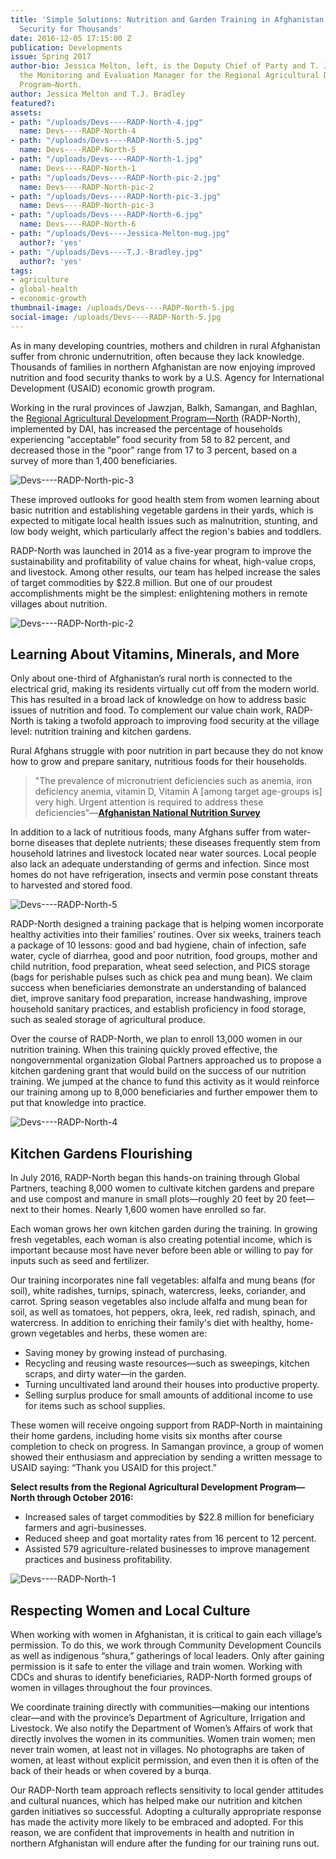 ```yaml
---
title: 'Simple Solutions: Nutrition and Garden Training in Afghanistan Improves Food
  Security for Thousands'
date: 2016-12-05 17:15:00 Z
publication: Developments
issue: Spring 2017
author-bio: Jessica Melton, left, is the Deputy Chief of Party and T. J. Bradley is
  the Monitoring and Evaluation Manager for the Regional Agricultural Development
  Program—North.
author: Jessica Melton and T.J. Bradley
featured?: 
assets:
- path: "/uploads/Devs----RADP-North-4.jpg"
  name: Devs----RADP-North-4
- path: "/uploads/Devs----RADP-North-5.jpg"
  name: Devs----RADP-North-5
- path: "/uploads/Devs----RADP-North-1.jpg"
  name: Devs----RADP-North-1
- path: "/uploads/Devs----RADP-North-pic-2.jpg"
  name: Devs----RADP-North-pic-2
- path: "/uploads/Devs----RADP-North-pic-3.jpg"
  name: Devs----RADP-North-pic-3
- path: "/uploads/Devs----RADP-North-6.jpg"
  name: Devs----RADP-North-6
- path: "/uploads/Devs----Jessica-Melton-mug.jpg"
  author?: 'yes'
- path: "/uploads/Devs----T.J.-Bradley.jpg"
  author?: 'yes'
tags:
- agriculture
- global-health
- economic-growth
thumbnail-image: /uploads/Devs----RADP-North-5.jpg
social-image: /uploads/Devs----RADP-North-5.jpg
---
```


As in many developing countries, mothers and children in rural Afghanistan suffer from chronic undernutrition, often because they lack knowledge. Thousands of families in northern Afghanistan are now enjoying improved nutrition and food security thanks to work by a U.S. Agency for International Development (USAID) economic growth program.




Working in the rural provinces of Jawzjan, Balkh, Samangan, and Baghlan, the [Regional Agricultural Development Program—North](http://dai.com/our-work/projects/afghanistan-regional-agricultural-development-program-radp%E2%80%93north) (RADP-North), implemented by DAI, has increased the percentage of households experiencing “acceptable” food security from 58 to 82 percent, and decreased those in the “poor” range from 17 to 3 percent, based on a survey of more than 1,400 beneficiaries.

![Devs----RADP-North-pic-3](/uploads/Devs----RADP-North-pic-3.jpg) 

These improved outlooks for good health stem from women learning about basic nutrition and establishing vegetable gardens in their yards, which is expected to mitigate local health issues such as malnutrition, stunting, and low body weight, which particularly affect the region's babies and toddlers.
 
RADP-North was launched in 2014 as a five-year program to improve the sustainability and profitability of value chains for wheat, high-value crops, and livestock. Among other results, our team has helped increase the sales of target commodities by $22.8 million. But one of our proudest accomplishments might be the simplest: enlightening mothers in remote villages about nutrition.

![Devs----RADP-North-pic-2](/uploads/Devs----RADP-North-pic-2.jpg) 

## Learning About Vitamins, Minerals, and More 

Only about one-third of Afghanistan’s rural north is connected to the electrical grid, making its residents virtually cut off from the modern world. This has resulted in a broad lack of knowledge on how to address basic issues of nutrition and food. To complement our value chain work, RADP-North is taking a twofold approach to improving food security at the village level: nutrition training and kitchen gardens.

Rural Afghans struggle with poor nutrition in part because they do not know how to grow and prepare sanitary, nutritious foods for their households.

> "The prevalence of micronutrient deficiencies such as anemia, iron deficiency anemia, vitamin D, Vitamin A [among target age-groups is] very high. Urgent attention is required to address these deficiencies"—**[Afghanistan National Nutrition Survey](http://reliefweb.int/report/afghanistan/national-nutrition-survey-afghanistan-2013)**

In addition to a lack of nutritious foods, many Afghans suffer from water-borne diseases that deplete nutrients; these diseases frequently stem from household latrines and livestock located near water sources. Local people also lack an adequate understanding of germs and infection. Since most homes do not have refrigeration, insects and vermin pose constant threats to harvested and stored food.

![Devs----RADP-North-5](/uploads/Devs----RADP-North-5.jpg) 

RADP-North designed a training package that is helping women incorporate healthy activities into their families’ routines. Over six weeks, trainers teach a package of 10 lessons: good and bad hygiene, chain of infection, safe water, cycle of diarrhea, good and poor nutrition, food groups, mother and child nutrition, food preparation, wheat seed selection, and PICS storage (bags for perishable pulses such as chick pea and mung bean). We claim success when beneficiaries demonstrate an understanding of balanced diet, improve sanitary food preparation, increase handwashing, improve household sanitary practices, and establish proficiency in food storage, such as sealed storage of agricultural produce.

Over the course of RADP-North, we plan to enroll 13,000 women in our nutrition training. When this training quickly proved effective, the nongovernmental organization Global Partners approached us to propose a kitchen gardening grant that would build on the success of our nutrition training. We jumped at the chance to fund this activity as it would reinforce our training among up to 8,000 beneficiaries and further empower them to put that knowledge into practice.

![Devs----RADP-North-4](/uploads/Devs----RADP-North-4.jpg) 

## Kitchen Gardens Flourishing

In July 2016, RADP-North began this hands-on training through Global Partners, teaching 8,000 women to cultivate kitchen gardens and prepare and use compost and manure in small plots—roughly 20 feet by 20 feet—next to their homes. Nearly 1,600 women have enrolled so far.

Each woman grows her own kitchen garden during the training. In growing fresh vegetables, each woman is also creating potential income, which is important because most have never before been able or willing to pay for inputs such as seed and fertilizer.

Our training incorporates nine fall vegetables: alfalfa and mung beans (for soil), white radishes, turnips, spinach, watercress, leeks, coriander, and carrot. Spring season vegetables also include alfalfa and mung bean for soil, as well as tomatoes, hot peppers, okra, leek, red radish, spinach, and watercress. In addition to enriching their family's diet with healthy, home-grown vegetables and herbs, these women are:

* Saving money by growing instead of purchasing.
* Recycling and reusing waste resources—such as sweepings, kitchen scraps, and dirty water—in the garden.
* Turning uncultivated land around their houses into productive property.
* Selling surplus produce for small amounts of additional income to use for items such as school supplies.

These women will receive ongoing support from RADP-North in maintaining their home gardens, including home visits six months after course completion to check on progress. In Samangan province, a group of women showed their enthusiasm and appreciation by sending a written message to USAID saying: “Thank you USAID for this project.”

<aside><p><strong>Select results from the Regional Agricultural Development Program—North through October 2016:</strong></p>
<ul>
<li>Increased sales of target commodities by $22.8 million for beneficiary farmers and agri-businesses.</li>
<li>Reduced sheep and goat mortality rates from 16 percent to 12 percent.</li>
<li>Assisted 579 agriculture-related businesses to improve management practices and business profitability.</li>
</ul>
</aside>

![Devs----RADP-North-1](/uploads/Devs----RADP-North-1.jpg) 

## Respecting Women and Local Culture

When working with women in Afghanistan, it is critical to gain each village’s permission. To do this, we work through Community Development Councils as well as indigenous “shura,” gatherings of local leaders. Only after gaining permission is it safe to enter the village and train women. Working with CDCs and shuras to identify beneficiaries, RADP-North formed groups of women in villages throughout the four provinces.

We coordinate training directly with communities—making our intentions clear—and with the province’s Department of Agriculture, Irrigation and Livestock. We also notify the Department of Women’s Affairs of work that directly involves the women in its communities. Women train women; men never train women, at least not in villages. No photographs are taken of women, at least without explicit permission, and even then it is often of the back of their heads or when covered by a burqa.

Our RADP-North team approach reflects sensitivity to local gender attitudes and cultural nuances, which has helped make our nutrition and kitchen garden initiatives so successful. Adopting a culturally appropriate response has made the activity more likely to be embraced and adopted. For this reason, we are confident that improvements in health and nutrition in northern Afghanistan will endure after the funding for our training runs out.
